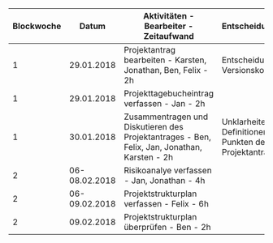 | Blockwoche | Datum | Aktivitäten - Bearbeiter - Zeitaufwand | Entscheidungen/Probleme |
|------------|-------|----------------------------------------|-------------------------|
|1| 29.01.2018 |Projektantrag bearbeiten - Karsten, Jonathan, Ben, Felix - 2h|Entscheidung über Versionskontrolle getroffen|
|1| 29.01.2018 |Projekttagebucheintrag verfassen - Jan - 2h||
|1| 30.01.2018| Zusammentragen und Diskutieren des Projektantrages - Ben, Felix, Jan, Jonathan, Karsten - 2h | Unklarheiten über die Definitionen von einzelnen Punkten des Projektantrages|
|2| 06-08.02.2018 |Risikoanalye verfassen - Jan, Jonathan - 4h||
|2| 06-09.02.2018 |Projektstrukturplan verfassen - Felix - 6h||
|2| 09.02.2018 |Projektstrukturplan überprüfen - Ben - 2h||
